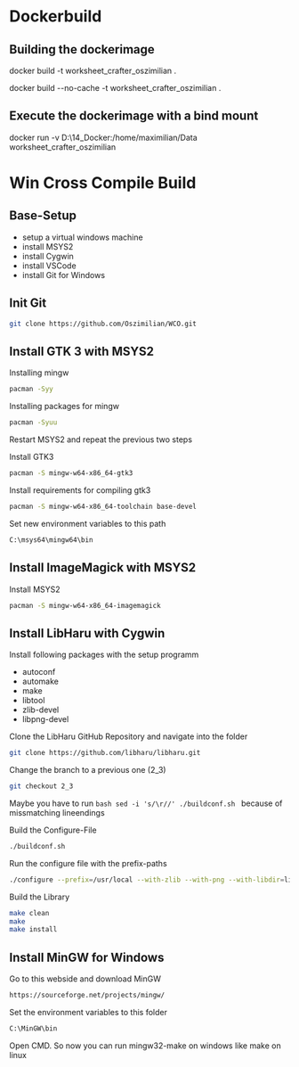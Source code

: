 # Dockerbuild #

## Building the dockerimage ##
docker build -t worksheet_crafter_oszimilian .

docker build --no-cache -t worksheet_crafter_oszimilian .

## Execute the dockerimage with a bind mount ##
docker run -v D:\14_Docker:/home/maximilian/Data worksheet_crafter_oszimilian


# Win Cross Compile Build #

## Base-Setup ##

* setup a virtual windows machine
* install MSYS2
* install Cygwin
* install VSCode
* install Git for Windows

## Init Git ##

```bash 
git clone https://github.com/Oszimilian/WCO.git
```

## Install GTK 3 with MSYS2 ##

Installing mingw
```bash
pacman -Syy
```
Installing packages for mingw
```bash
pacman -Syuu
```
Restart MSYS2 and repeat the previous two steps

Install GTK3
```bash
pacman -S mingw-w64-x86_64-gtk3
```
Install requirements for compiling gtk3
```bash
pacman -S mingw-w64-x86_64-toolchain base-devel
```

Set new environment variables to this path
```bash
C:\msys64\mingw64\bin
```

## Install ImageMagick with MSYS2 ##

Install MSYS2
```bash
pacman -S mingw-w64-x86_64-imagemagick
```

## Install LibHaru with Cygwin ##

Install following packages with the setup programm
* autoconf
* automake
* make
* libtool
* zlib-devel
* libpng-devel

Clone the LibHaru GitHub Repository and navigate into the folder
```bash
git clone https://github.com/libharu/libharu.git
```

Change the branch to a previous one (2_3) 
```bash
git checkout 2_3
```

Maybe you have to run 
    ```bash
    sed -i 's/\r//' ./buildconf.sh
    ```
because of missmatching lineendings

Build the Configure-File
```bash
./buildconf.sh
```

Run the configure file with the prefix-paths
```bash
./configure --prefix=/usr/local --with-zlib --with-png --with-libdir=lib
```

Build the Library
```bash
make clean
make
make install
```

## Install MinGW for Windows ##

Go to this webside and download MinGW
```bash
https://sourceforge.net/projects/mingw/
```

Set the environment variables to this folder
```bash
C:\MinGW\bin
```

Open CMD. So now you can run mingw32-make on windows like make on linux









